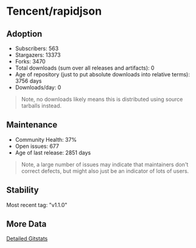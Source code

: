 # Tencent/rapidjson

## Adoption

- Subscribers: 563
- Stargazers: 13373
- Forks: 3470
- Total downloads (sum over all releases and artifacts): 0
- Age of repository (just to put absolute downloads into relative terms): 3756 days
- Downloads/day: 0

> Note, no downloads likely means this is distributed using source tarballs instead.

## Maintenance

- Community Health: 37%
- Open issues: 677
- Age of last release: 2851 days

> Note, a large number of issues may indicate that maintainers don't correct defects, but might also
> just be an indicator of lots of users.

## Stability

Most recent tag: "v1.1.0"

## More Data

[Detailed Gitstats](/bazel-catalog/gitstats/Tencent/rapidjson)

